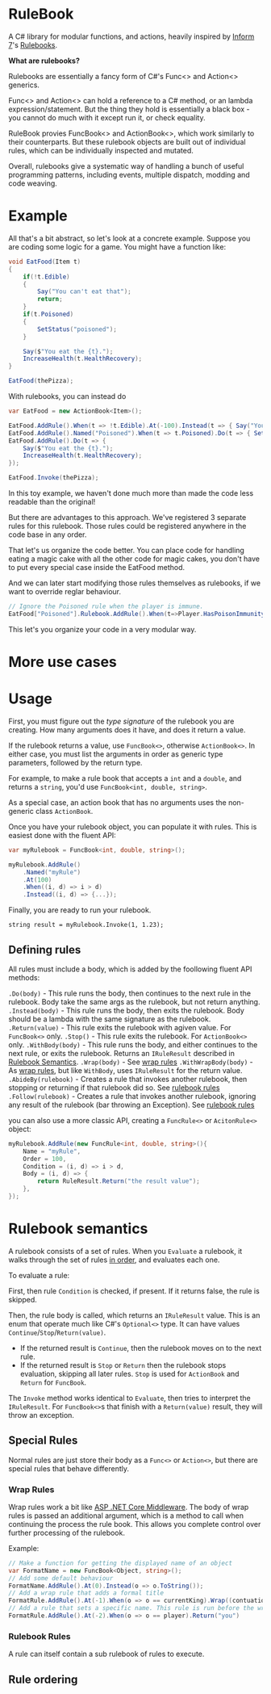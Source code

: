 # RuleBook

A C# library for modular functions, and actions, heavily inspired by [Inform 7](https://ganelson.github.io/inform-website/)'s [Rulebooks](https://ganelson.github.io/inform-website/book/WI_19_1.html).

**What are rulebooks?**

Rulebooks are essentially a fancy form of C#'s Func<> and Action<> generics.

Func<> and Action<> can hold a reference to a C# method, or an lambda expression/statement. But the thing they hold is essentially a black box - you cannot do much with it except run it, or check equality.

RuleBook provies FuncBook<> and ActionBook<>, which work similarly to their counterparts. But these rulebook objects are built out of individual rules, which can be individually inspected and mutated.

Overall, rulebooks give a systematic way of handling a bunch of useful programming patterns, including events, multiple dispatch, modding and code weaving.




# Example

All that's a bit abstract, so let's look at a concrete example. Suppose you are coding some logic for a game. You might have a function like:

```csharp
void EatFood(Item t)
{
    if(!t.Edible)
    {
        Say("You can't eat that");
        return;
    }
    if(t.Poisoned)
    {
        SetStatus("poisoned");
    }

    Say($"You eat the {t}.");
    IncreaseHealth(t.HealthRecovery);
}

EatFood(thePizza);
```

With rulebooks, you can instead do

```csharp
var EatFood = new ActionBook<Item>();

EatFood.AddRule().When(t => !t.Edible).At(-100).Instead(t => { Say("You can't eat that"); });
EatFood.AddRule().Named("Poisoned").When(t => t.Poisoned).Do(t => { SetStatus("poisoned"); });
EatFood.AddRule().Do(t => {
    Say($"You eat the {t}.");
    IncreaseHealth(t.HealthRecovery);
});

EatFood.Invoke(thePizza);
```

In this toy example, we haven't done much more than made the code less readable than the original!

But there are advantages to this approach. We've registered 3 separate rules for this rulebook. Those rules could be registered anywhere in the code base in any order.

That let's us organize the code better. You can place code for handling eating a magic cake with all the other code for magic cakes, you don't have to put every special case inside the EatFood method.

And we can later start modifying those rules themselves as rulebooks, if we want to override reglar behaviour.

```csharp
// Ignore the Poisoned rule when the player is immune.
EatFood["Poisoned"].Rulebook.AddRule().When(t=>Player.HasPoisonImmunity).Instead(() => {});
```

This let's you organize your code in a very modular way.

# More use cases


# Usage

First, you must figure out the *type signature* of the rulebook you are creating. How many arguments does it have, and does it return a value.

If the rulebook returns a value, use `FuncBook<>`, otherwise `ActionBook<>`. In either case, you must list the arguments in order as generic type parameters, followed by the return type.

For example, to make a rule book that accepts a `int` and a `double`, and returns a `string`, you'd use `FuncBook<int, double, string>`. 

As a special case, an action book that has no arguments uses the non-generic class `ActionBook`.

Once you have your rulebook object, you can populate it with rules. This is easiest done with the fluent API:

```csharp
var myRulebook = FuncBook<int, double, string>();

myRulebook.AddRule()
    .Named("myRule")
    .At(100)
    .When((i, d) => i > d)
    .Instead((i, d) => {...});
```

Finally, you are ready to run your rulebook.

```
string result = myRulebook.Invoke(1, 1.23);
```

## Defining rules

All rules must include a body, which is added by the foollowing fluent API methods:

`.Do(body)` - This rule runs the body, then continues to the next rule in the rulebook. Body take the same args as the rulebook, but not return anything.
`.Instead(body)` - This rule runs the body, then exits the rulebook. Body should be a lambda with the same signature as the rulebook.
`.Return(value)` - This rule exits the rulebook with agiven value. For `FuncBook<>` only.
`.Stop()` - This rule exits the rulebook. For `ActionBook<>` only.
`.WithBody(body)` - This rule runs the body, and either continues to the next rule, or exits the rulebook. Returns an `IRuleResult` described in [Rulebook Semantics](#rulebook-semantics).
`.Wrap(body)` - See [wrap rules](#wrap-rules)
`.WithWrapBody(body)` - As [wrap rules](#wrap-rules), but like `WithBody`, uses `IRuleResult` for the return value.
`.AbideBy(rulebook)` - Creates a rule that invokes another rulebook, then stopping or returning if that rulebook did so. See [rulebook rules](#rulebook-rules)
`.Follow(rulebook)` - Creates a rule that invokes another rulebook, ignoring any result of the rulebook (bar throwing an Exception). See [rulebook rules](#rulebook-rules)


you can also use a more classic API, creating a `FuncRule<>` or `AcitonRule<>` object:
```csharp
myRulebook.AddRule(new FuncRule<int, double, string>(){
    Name = "myRule",
    Order = 100,
    Condition = (i, d) => i > d,
    Body = (i, d) => {
        return RuleResult.Return("the result value");
    },
});
```

# Rulebook semantics

A rulebook consists of a set of rules. When you `Evaluate` a rulebook, it walks through the set of rules [in order](#rule-ordering), and evaluates each one.

To evaluate a rule:

First, then rule `Condition` is checked, if present. If it returns false, the rule is skipped.

Then, the rule body is called, which returns an `IRuleResult` value. This is an enum that operate much like C#'s `Optional<>` type. It can have values `Continue`/`Stop`/`Return(value)`.
* If the returned result is `Continue`, then the rulebook moves on to the next rule.
* If the returned result is `Stop` or `Return` then the rulebook stops evaluation, skipping all later rules. `Stop` is used for `ActionBook` and `Return` for `FuncBook`.


The `Invoke` method works identical to `Evaluate`, then tries to interpret the `IRuleResult`. For `FuncBook<>`s that finish with a `Return(value)` result, they will throw an exception.


## Special Rules

Normal rules are just store their body as a `Func<>` or `Action<>`, but there are special rules that behave differently.

### Wrap Rules

Wrap rules work a bit like [ASP .NET Core Middleware](https://learn.microsoft.com/en-us/aspnet/core/fundamentals/middleware/?view=aspnetcore-8.0). The body of wrap rules is passed an
additional argument, which is a method to call when continuing the process the rule book. This allows you complete control over further processing of the rulebook.

Example:

```csharp
// Make a function for getting the displayed name of an object
var FormatName = new FuncBook<Object, string>();
// Add some default behaviour
FormatName.AddRule().At(0).Instead(o => o.ToString());
// Add a wrap rule that adds a formal title
FormatRule.AddRule().At(-1).When(o => o == currentKing).Wrap((contuation, o) => "Lord " + continuation(o));
// Add a rule that sets a specific name. This rule is run before the wrapper, so won't have "Lord " prepended.
FormatRule.AddRule().At(-2).When(o => o == player).Return("you")
```

### Rulebook Rules

A rule can itself contain a sub rulebook of rules to execute.


## Rule ordering